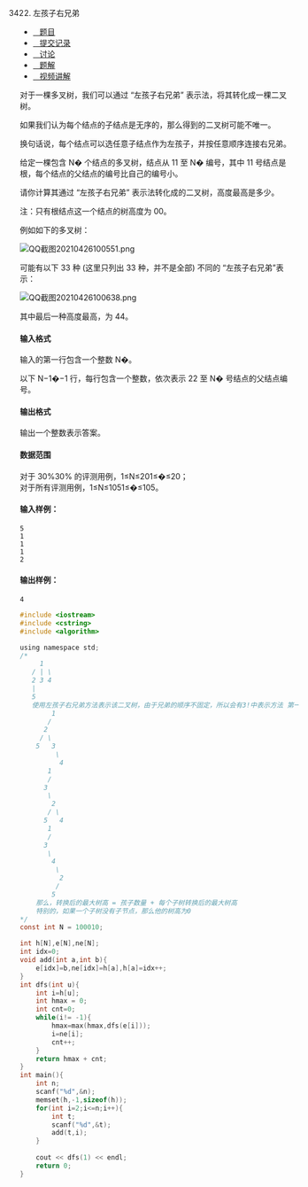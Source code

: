3422. 左孩子右兄弟

-   [   题目](https://www.acwing.com/problem/content/description/3425/)
-   [   提交记录](https://www.acwing.com/problem/content/submission/3425/)
-   [   讨论](https://www.acwing.com/problem/content/discussion/index/3425/1/)
-   [   题解](https://www.acwing.com/problem/content/solution/3425/1/)
-   [   视频讲解](https://www.acwing.com/problem/content/video/3425/)

  


对于一棵多叉树，我们可以通过 “左孩子右兄弟” 表示法，将其转化成一棵二叉树。

如果我们认为每个结点的子结点是无序的，那么得到的二叉树可能不唯一。

换句话说，每个结点可以选任意子结点作为左孩子，并按任意顺序连接右兄弟。

给定一棵包含 N� 个结点的多叉树，结点从 11 至 N� 编号，其中 11 号结点是根，每个结点的父结点的编号比自己的编号小。

请你计算其通过 “左孩子右兄弟” 表示法转化成的二叉树，高度最高是多少。

注：只有根结点这一个结点的树高度为 00。

例如如下的多叉树：

![QQ截图20210426100551.png](https://p3-juejin.byteimg.com/tos-cn-i-k3u1fbpfcp/ba60c8da7bdd425bb4234febfde586f0~tplv-k3u1fbpfcp-zoom-1.image)

可能有以下 33 种 (这里只列出 33 种，并不是全部) 不同的 “左孩子右兄弟”表示：

![QQ截图20210426100638.png](https://p3-juejin.byteimg.com/tos-cn-i-k3u1fbpfcp/4838a34bb2c248a3a5ef1a9998c0e18a~tplv-k3u1fbpfcp-zoom-1.image)

其中最后一种高度最高，为 44。

#### 输入格式

输入的第一行包含一个整数 N�。

以下 N−1�−1 行，每行包含一个整数，依次表示 22 至 N� 号结点的父结点编号。

#### 输出格式

输出一个整数表示答案。

#### 数据范围

对于 30%30% 的评测用例，1≤N≤201≤�≤20；  
对于所有评测用例，1≤N≤1051≤�≤105。

#### 输入样例：

```
5
1
1
1
2
```

#### 输出样例：

```
4
```

```c
#include <iostream>
#include <cstring>
#include <algorithm>

using namespace std;
/*
     1
   / | \
   2 3 4
   |
   5
   使用左孩子右兄弟方法表示该二叉树，由于兄弟的顺序不固定，所以会有3!中表示方法 第一层可以放一种孩子，第二层可以放另外两种孩子
        1
       /
      2
     / \
    5   3
         \
          4
       1
       /
      3
       \
        2
       / \
      5   4
       1
       /
      3
       \
        4
         \
          2
         /
        5
    那么，转换后的最大树高 = 孩子数量 + 每个子树转换后的最大树高
    特别的，如果一个子树没有子节点，那么他的树高为0
*/
const int N = 100010;

int h[N],e[N],ne[N];
int idx=0;
void add(int a,int b){
    e[idx]=b,ne[idx]=h[a],h[a]=idx++;
}
int dfs(int u){
    int i=h[u];
    int hmax = 0;
    int cnt=0;
    while(i!= -1){
        hmax=max(hmax,dfs(e[i]));
        i=ne[i];
        cnt++;
    }
    return hmax + cnt;
}
int main(){
    int n;
    scanf("%d",&n);
    memset(h,-1,sizeof(h));
    for(int i=2;i<=n;i++){
        int t;
        scanf("%d",&t);
        add(t,i);
    }
    
    cout << dfs(1) << endl;
    return 0;
}